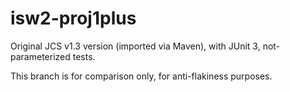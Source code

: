 # isw2-proj1plus
Original JCS v1.3 version (imported via Maven), with JUnit 3, not-parameterized tests.

This branch is for comparison only, for anti-flakiness purposes.
